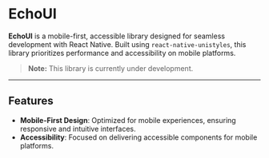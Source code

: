 # EchoUI

**EchoUI** is a mobile-first, accessible library designed for seamless development with React Native. Built using `react-native-unistyles`, this library prioritizes performance and accessibility on mobile platforms.

> **Note:** This library is currently under development.

---

## Features

- **Mobile-First Design**: Optimized for mobile experiences, ensuring responsive and intuitive interfaces.
- **Accessibility**: Focused on delivering accessible components for mobile platforms.
